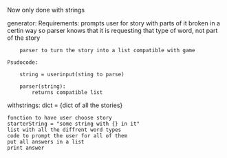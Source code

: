Now only done with strings

generator:
    Requirements:
        prompts user for story with parts of it broken in a certin way so parser knows that it is requesting that type of
        word, not part of the story

        parser to turn the story into a list compatible with game

    Psudocode:

        string = userinput(sting to parse)

        parser(string):
            returns compatible list


withstrings:
    dict = {dict of all the stories}

    function to have user choose story
    starterString = "some string with {} in it"
    list with all the diffrent word types
    code to prompt the user for all of them
    put all answers in a list
    print answer
